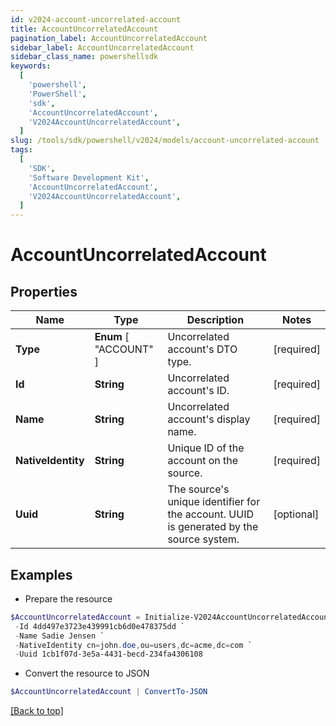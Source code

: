 ```yaml
---
id: v2024-account-uncorrelated-account
title: AccountUncorrelatedAccount
pagination_label: AccountUncorrelatedAccount
sidebar_label: AccountUncorrelatedAccount
sidebar_class_name: powershellsdk
keywords:
  [
    'powershell',
    'PowerShell',
    'sdk',
    'AccountUncorrelatedAccount',
    'V2024AccountUncorrelatedAccount',
  ]
slug: /tools/sdk/powershell/v2024/models/account-uncorrelated-account
tags:
  [
    'SDK',
    'Software Development Kit',
    'AccountUncorrelatedAccount',
    'V2024AccountUncorrelatedAccount',
  ]
---
```


# AccountUncorrelatedAccount

## Properties

| Name | Type | Description | Notes |
| --- | --- | --- | --- |
| **Type** | **Enum** [ "ACCOUNT" ] | Uncorrelated account's DTO type. | [required] |
| **Id** | **String** | Uncorrelated account's ID. | [required] |
| **Name** | **String** | Uncorrelated account's display name. | [required] |
| **NativeIdentity** | **String** | Unique ID of the account on the source. | [required] |
| **Uuid** | **String** | The source's unique identifier for the account. UUID is generated by the source system. | [optional] |

## Examples

- Prepare the resource

```powershell
$AccountUncorrelatedAccount = Initialize-V2024AccountUncorrelatedAccount  -Type ACCOUNT `
 -Id 4dd497e3723e439991cb6d0e478375dd `
 -Name Sadie Jensen `
 -NativeIdentity cn=john.doe,ou=users,dc=acme,dc=com `
 -Uuid 1cb1f07d-3e5a-4431-becd-234fa4306108
```

- Convert the resource to JSON

```powershell
$AccountUncorrelatedAccount | ConvertTo-JSON
```

[[Back to top]](#)
